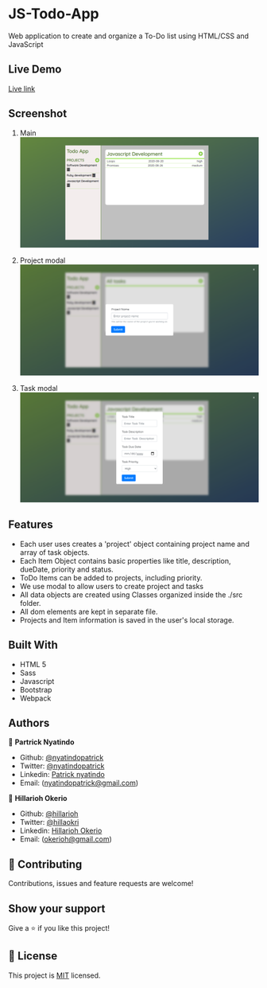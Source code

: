 # JS-Todo-App
Web application to create and organize a To-Do list using HTML/CSS and JavaScript

## Live Demo
[Live link](https://raw.githack.com/hillarioh/JS-Todo-App/todo/dist/index.html)


## Screenshot

1. Main
![screenshot1](./images/main.png)

2. Project modal
![screenshot2](./images/pname.png)

3. Task modal
![screenshot2](./images/task.png)


## Features
- Each user uses creates a 'project' object containing project name and array of task objects.
- Each Item Object contains basic properties like title, description, dueDate, priority and status.
- ToDo Items can be added to projects, including priority.
- We use modal to allow users to create project and tasks
- All data objects are created using Classes organized inside the ./src folder.
- All dom elements are kept in separate file.
- Projects and Item information is saved in the user's local storage.


## Built With

- HTML 5
- Sass
- Javascript
- Bootstrap
- Webpack


## Authors

👤 **Partrick Nyatindo**

- Github: [@nyatindopatrick](https://github.com/nyatindopatrick)
- Twitter: [@nyatindopatrick](https://twitter.com/nyatindopatrick)
- Linkedin: [Patrick nyatindo](https://www.linkedin.com/in/nyatindopatrick/)
- Email: (nyatindopatrick@gmail.com)

👤 **Hillarioh Okerio**

- Github: [@hillarioh](https://github.com/hillarioh)
- Twitter: [@hillaokri](https://twitter.com/hillaokri)
- Linkedin: [Hillarioh Okerio](www.linkedin.com/in/hillaryokerio)
- Email: (okerioh@gmail.com)

## 🤝 Contributing

Contributions, issues and feature requests are welcome!

## Show your support

Give a ⭐️ if you like this project!

## 📝 License

This project is [MIT](./LICENSE) licensed.

